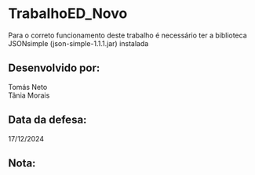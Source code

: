 # TrabalhoED_Novo

Para o correto funcionamento deste trabalho é necessário ter a biblioteca JSONsimple (json-simple-1.1.1.jar) instalada 

## Desenvolvido por:
Tomás Neto <br>
Tânia Morais

## Data da defesa:
17/12/2024

## Nota:
